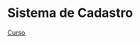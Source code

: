 # Sistema de Cadastro
[Curso](https://cursos.alura.com.br/course/git-github-repositorio-commit-versoes)
